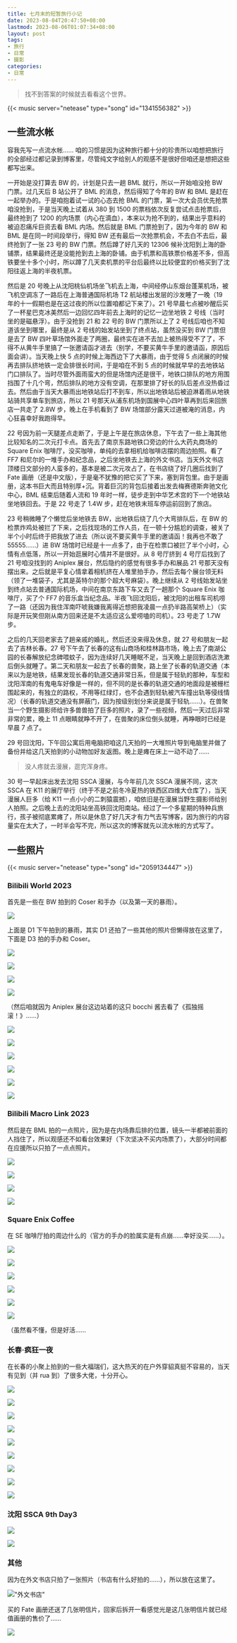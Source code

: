 ```yaml
---
title: 七月末的短暂旅行小记
date: 2023-08-04T20:47:50+08:00
lastmod: 2023-08-06T01:07:34+08:00
layout: post
tags:
- 旅行
- 日常
- 摄影
categories:
- 日常
---
```


> 找不到答案的时候就去看看这个世界。

<!--more-->

{{< music server="netease" type="song" id="1341556382" >}}

## 一些流水帐

容我先写一点流水帐…… 咱的习惯是因为这种旅行都十分的珍贵所以咱想把旅行的全部经过都记录到博客里，尽管纯文字给别人的观感不是很好但咱还是想把这些都写出来。

一开始是没打算去 BW 的，计划是只去一趟 BML 就行，所以一开始咱没抢 BW 门票。过几天后 B 站公开了 BML 的消息，然后得知了今年的 BW 和 BML 是赶在一起举办的。于是咱抱着试一试的心态去抢 BML 的门票，第一次大会员优先抢票咱没抢到，于是当天晚上试着从 380 到 1500 的票档依次反复尝试点击抢票后，最终抢到了 1200 的内场票（内心在滴血），本来以为抢不到的，结果出乎意料的被迫忍痛斥巨资去看 BML 内场。然后就是 BML 门票抢到了，因为今年的 BW 和 BML 是在同一时间段举行，得知 BW 还有最后一次抢票机会，不去白不去后，最终抢到了一张 23 号的 BW 门票。然后蹲了好几天的 12306 候补沈阳到上海的卧铺票，结果最终还是没能抢到去上海的卧铺。由于机票和高铁票价格差不多，但高铁要坐十多个小时，所以蹲了几天卖机票的平台后最终以比较便宜的价格买到了沈阳往返上海的半夜机票。

然后是 20 号晚上从沈阳桃仙机场坐飞机去上海，中间经停山东烟台蓬莱机场，被飞机空调冻了一路后在上海普通国际机场 T2 航站楼出发层的沙发睡了一晚（19 年的十一假期也是在这过夜的所以位置咱都记下来了）。21 号早晨七点被吵醒后买了一杯星巴克冰美然后一边回忆四年前去上海时的记忆一边坐地铁 2 号线（当时坐的是磁悬浮）。由于没抢到 21 和 22 号的 BW 门票所以上了 2 号线后咱也不知道该坐到哪里，最终是从 2 号线的始发站坐到了终点站，虽然没买到 BW 门票但是去了 BW 四叶草场馆外面走了两圈，最终实在进不去加上被热得受不了了，不得不从黄牛手里搞了一张邀请函才进去（别学，不要买黄牛手里的邀请函，原因后面会讲）。当天晚上快 5 点的时候上海西边下了大暴雨，由于觉得 5 点闭展的时候再去排队挤地铁一定会排很长时间，于是咱在不到 5 点的时候就早早的去地铁站门口排队了。当时尽管外面雨蛮大的但是场馆内还是很干，地铁口排队的地方用围挡围了十几个弯，然后排队的地方没有空调，在那里排了好长的队后差点没热昏过去。然后由于当天大暴雨出地铁站后打不到车，所以出地铁站后被迫淋着雨从地铁站骑共享单车到旅店，所以 21 号那天从浦东机场到国展中心四叶草再到后来回旅店一共走了 2.8W 步，晚上在手机看到了 BW 场馆部分露天过道被淹的消息，内心狂喜幸好我跑得早。

22 号因为前一天腿差点走断了，于是上午是在旅店休息，下午去了一些上海其他比较知名的二次元打卡点。首先去了南京东路地铁口旁边的什么大药丸商场的 Square Enix 咖啡厅，没买咖啡，单纯的去拿相机给咖啡店摆的周边拍照。看了 FF7 和尼尔的一堆手办和纪念品，之后坐地铁去上海的外文书店。当天外文书店顶楼日文部分的人蛮多的，基本是被二次元攻占了，在书店绕了好几圈后找到了 Fate 画册（还是中文版），于是毫不犹豫的把它买了下来，塞到背包里。由于是画册，这本书巨大而且特别厚+沉。背着巨沉的背包后接着出发去梅赛德斯奔驰文化中心，BML 结束后随着人流和 19 年时一样，徒步走到中华艺术宫的下一个地铁站坐地铁回去。于是 22 号走了 1.4W 步，赶在地铁末班车停运前回到了旅店。

23 号稍微睡了个懒觉后坐地铁去 BW，出地铁后绕了几个大弯排队后，在 BW 的检票炸鸡处被拦了下来，之后找现场的工作人员，在一顿十分尴尬的调查，被关了半个小时后终于把我放了进去（所以说不要买黄牛手里的邀请函！我再也不敢了55555……）进 BW 场馆时已经是十一点多了，由于在检票口被拦了半个小时，心情有点低落，所以一开始逛展时心情并不是很好。从 8 号厅挤到 4 号厅后找到了 21 号咱没找到的 Aniplex 展台，然后隐约的感觉有很多手办和展品 21 号那天没有摆出来。之后就是平复心情拿着相机挤在人堆里拍手办，然后去每个展台领无料（领了一堆袋子，尤其是英特尔的那个超大号麻袋）。晚上继续从 2 号线始发站坐到终点站去普通国际机场，中间在南京东路下车又去了一趟那个 Square Enix 咖啡厅，买了个 FF7 的音乐盒当纪念品。半夜飞回沈阳后，被沈阳的出租车司机唠了一路（还因为我住浑南吓唬我嫌我离得近想把我凌晨一点扔半路高架桥上）（实际是开玩笑但刚从南方回来还是不太适应这么爱唠嗑的司机）。23 号走了 1.7W 步。

之后的几天回老家去了趟亲戚的婚礼，然后还没来得及休息，就 27 号和朋友一起去了吉林长春。27 号下午去了长春的这有山商场和桂林路市场，晚上去了南湖公园的长春解放纪念碑喂蚊子，因为连续好几天睡眠不足，当天晚上是回到酒店洗漱后倒头就睡了。第二天和朋友一起去了长春的兽聚，路上坐了长春的轨道交通（本来以为是地铁，结果发现长春的轨道交通非常日系，但是属于轻轨的那种，车型和沈阳浑南的有鬼电车好像是一样的，但不同的是长春的轨道交通的地面段是被栅栏围起来的，有独立的路权，不用等红绿灯，也不会遇到轻轨被汽车撞出轨等侵线情况）（长春的轨道交通没有屏蔽门，因为按级别划分来说是属于轻轨……）。在兽聚当一个野生摄影师给许多兽兽拍了巨多的照片，录了一些视频，然后一天过后非常非常的累，晚上 11 点眼睛就睁不开了，在兽聚的床位倒头就睡，再睁眼时已经是早晨 7 点了。

29 号回沈阳，下午回公寓后用电脑把咱这几天拍的一大堆照片导到电脑里并做了备份并给这几天拍到的小动物加好友返图。晚上是瘫在床上一动不动了……

> 没人疼就去漫展，逛完浑身疼。

30 号一早起床出发去沈阳 SSCA 漫展，与今年前几次 SSCA 漫展不同，这次 SSCA 在 K11 的展厅举行（终于不是之前冬冷夏热的铁西区四维大仓库了），当天漫展人巨多（给 K11 一点小小的二刺猿震撼），咱依旧是在漫展当野生摄影师给别人拍照。之后晚上去的沈阳站坐高铁回沈阳南站。经过了一个多星期的特种兵旅行，孩子被彻底累瘫了，所以是休息了好几天才有力气去写博客，因为旅行的内容量实在太大了，一时半会写不完，所以这次的博客就先以流水帐的方式写了。

## 一些照片

{{< music server="netease" type="song" id="2059134447" >}}

### Bilibili World 2023

首先是一些在 BW 拍到的 Coser 和手办（以及第一天的暴雨）。

![](images/IMG_3952.jpg)

上面是 D1 下午拍到的暴雨，其实 D1 还拍了一些其他的照片但懒得放在这里了，下面是 D3 拍的手办和 Coser。

![](images/IMG_4189.jpg)

![](images/IMG_4192.jpg)

![](images/IMG_4257.jpg)

![](images/IMG_4280.jpg)

（然后咱就因为 Aniplex 展台这边站着的这只 bocchi 酱去看了《孤独摇滚！》……）

![](images/IMG_4266.jpg)

![](images/IMG_4211.jpg)

![](images/IMG_4297.jpg)

![](images/IMG_4468.jpg)

![](images/IMG_4474.jpg)

![](images/IMG_4289.jpg)

### Bilibili Macro Link 2023

然后是在 BML 拍的一点照片，因为是在内场靠后排的位置，镜头一半都被前面的人挡住了，所以观感还不如看台效果好（下次坚决不买内场票了），大部分时间都在应援所以只拍了一点点照片。

![](images/IMG_4050.jpg)

![](images/IMG_4040.jpg)

![](images/IMG_4034.jpg)

![](images/IMG_4041.jpg)

### Square Enix Coffee

在 SE 咖啡厅拍的周边什么的（官方的手办的脸属实是有点崩……幸好没买……）。

![](images/IMG_3926.jpg)

![](images/IMG_3935.jpg)

![](images/IMG_3939.jpg)

![](images/IMG_4044.jpg)

![](images/IMG_4046.jpg)

![](images/IMG_4047.jpg)

（虽然看不懂，但是好活……

### 长春·疯狂一夜

在长春的小聚上拍到的一些大福瑞们，这大热天的在户外穿貂真挺不容易的，当天有见到（并 rua 到）了很多大佬，十分开心。

![](images/IMG_4639.JPG)

![](images/IMG_4613.jpg)

![](images/IMG_4636.JPG)

![](images/IMG_4637.JPG)

![](images/IMG_4638.JPG)

![](images/IMG_4853.jpg)

![](images/IMG_4887.jpg)

![](images/IMG_4976.jpg)

![](images/o0aAAxuCOIA4hApCerj2HbA5xgDBeCnDkEY9A8~tplv-dy-aweme-images_q75.webp)

### 沈阳 SSCA 9th Day3

![](images/IMG_4455.jpg)

![](images/IMG_5562.jpg)

### 其他

因为在外文书店只拍了一张照片（书店有什么好拍的……），所以放在这里了。

!["外文书店"](images/IMG_4051.jpg "外文书店")

买的 Fate 画册还送了几张明信片，回家后拆开一看感觉光是这几张明信片就已经值画册的售价了……

![](images/IMG_4214.jpg)
